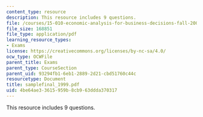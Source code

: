 ```yaml
---
content_type: resource
description: This resource includes 9 questions.
file: /courses/15-010-economic-analysis-for-business-decisions-fall-2004/4be64ae33615959b8cb963ddda370317_samplefinal_1999.pdf
file_size: 168851
file_type: application/pdf
learning_resource_types:
- Exams
license: https://creativecommons.org/licenses/by-nc-sa/4.0/
ocw_type: OCWFile
parent_title: Exams
parent_type: CourseSection
parent_uid: 93294fb1-6eb1-2889-2d21-cbd51760c44c
resourcetype: Document
title: samplefinal_1999.pdf
uid: 4be64ae3-3615-959b-8cb9-63ddda370317
---
```

This resource includes 9 questions.